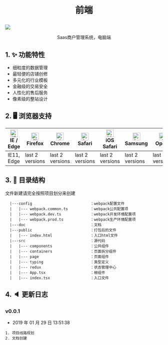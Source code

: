 # <p align="center">前端</p>

![](https://prodect.oss-cn-beijing.aliyuncs.com/Saas.png)

<p align="center">Saas商户管理系统，电脑端</p>

## 1. ✨ 功能特性

- 细粒度的数据管理
- 最轻便的店铺创修
- 多元化的行业模板
- 金融级的交易安全
- 人性化的售后服务
- 像素级的整站设计

## 2. 🖥 浏览器支持

| [<img src="https://raw.githubusercontent.com/alrra/browser-logos/master/src/edge/edge_48x48.png" alt="IE / Edge" width="24px" height="24px" />](http://godban.github.io/browsers-support-badges/)</br>IE / Edge | [<img src="https://raw.githubusercontent.com/alrra/browser-logos/master/src/firefox/firefox_48x48.png" alt="Firefox" width="24px" height="24px" />](http://godban.github.io/browsers-support-badges/)</br>Firefox | [<img src="https://raw.githubusercontent.com/alrra/browser-logos/master/src/chrome/chrome_48x48.png" alt="Chrome" width="24px" height="24px" />](http://godban.github.io/browsers-support-badges/)</br>Chrome | [<img src="https://raw.githubusercontent.com/alrra/browser-logos/master/src/safari/safari_48x48.png" alt="Safari" width="24px" height="24px" />](http://godban.github.io/browsers-support-badges/)</br>Safari | [<img src="https://raw.githubusercontent.com/alrra/browser-logos/master/src/safari-ios/safari-ios_48x48.png" alt="iOS Safari" width="24px" height="24px" />](http://godban.github.io/browsers-support-badges/)</br>iOS Safari | [<img src="https://raw.githubusercontent.com/alrra/browser-logos/master/src/samsung-internet/samsung-internet_48x48.png" alt="Samsung" width="24px" height="24px" />](http://godban.github.io/browsers-support-badges/)</br>Samsung | [<img src="https://raw.githubusercontent.com/alrra/browser-logos/master/src/opera/opera_48x48.png" alt="Opera" width="24px" height="24px" />](http://godban.github.io/browsers-support-badges/)</br>Opera |
| --------------------------------------------------------------------------------------------------------------------------------------------------------------------------------------------------------------- | ----------------------------------------------------------------------------------------------------------------------------------------------------------------------------------------------------------------- | ------------------------------------------------------------------------------------------------------------------------------------------------------------------------------------------------------------- | ------------------------------------------------------------------------------------------------------------------------------------------------------------------------------------------------------------- | ----------------------------------------------------------------------------------------------------------------------------------------------------------------------------------------------------------------------------- | ----------------------------------------------------------------------------------------------------------------------------------------------------------------------------------------------------------------------------------- | --------------------------------------------------------------------------------------------------------------------------------------------------------------------------------------------------------- |
| IE11, Edge                                                                                                                                                                                                      | last 2 versions                                                                                                                                                                                                   | last 2 versions                                                                                                                                                                                               | last 2 versions                                                                                                                                                                                               | last 2 versions                                                                                                                                                                                                               | last 2 versions                                                                                                                                                                                                                     | last 2 versions                                                                                                                                                                                           |

## 3. 📑 目录结构

文件新建请完全按照项目划分来创建

```
  |---config                          ：webpack配置文件
  |   |--- webpack.common.ts          ：webpack公共配置项
  |   |--- webpack.dev.ts             ：webpack开发环境配置项
  |   |--- webpack.prod.ts            ：webpack生产环境配置项
  |---doc                             ：文档
  |---public                          ：打包后的文件
  |   |--- index.html                 ：入口html文件
  |---src                             ：源代码
  |   |--- components                 ：公共组件
  |   |--- containers                 ：页面拆分组件
  |   |--- page                       ：页面组件
  |   |--- typing                     ：类型定义
  |   |--- redux                      ：状态管理中心
  |   |--- App.tsx                    ：根组件
  |   |--- index.tsx                  ：入口文件
```

## 4. 🔈 更新日志

### v0.0.1

- 2019 年 01 月 29 日 13:51:38

```
1. 项目线路规划
2. 文档创建

```
